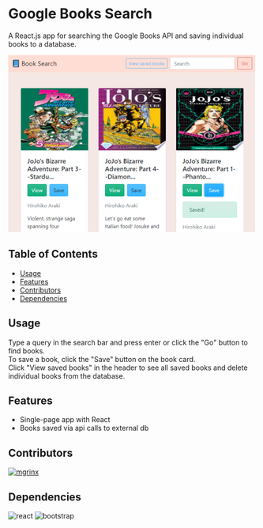 # Google Books Search
A React.js app for searching the Google Books API and saving individual books to a database.  

![Screenshot](Screenshot.png)
## Table of Contents
- [Usage](#Usage)
- [Features](#Features)
- [Contributors](#Contributors)
- [Dependencies](#Dependencies)
## Usage
Type a query in the search bar and press enter or click the "Go" button to find books.  
To save a book, click the "Save" button on the book card.  
Click "View saved books" in the header to see all saved books and delete individual books from the database.
## Features
- Single-page app with React
- Books saved via api calls to external db

## Contributors
<img align="left" src="https://github.com/mgrinx.png?size=24"><a href="https://github.com/mgrinx">mgrinx</a><br>  


## Dependencies
![react](https://img.shields.io/badge/dynamic/json?color=blue&label=react&query=%24.dependencies.react&url=https%3A%2F%2Fraw.githubusercontent.com%2Fmgrinx%2Fbook-search%2Fmaster%2Fpackage.json)
![bootstrap](https://img.shields.io/badge/dynamic/json?color=blue&label=bootstrap&query=%24.dependencies.bootstrap&url=https%3A%2F%2Fraw.githubusercontent.com%2Fmgrinx%2Fbook-search%2Fmaster%2Fpackage.json)

